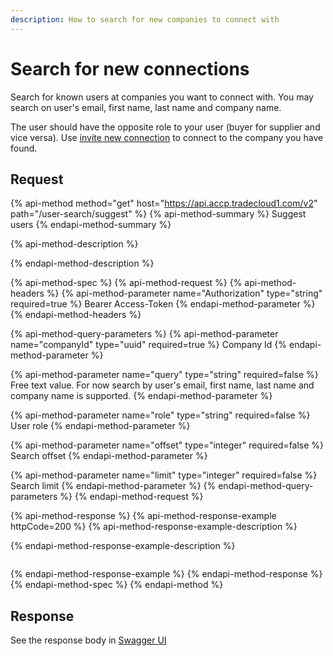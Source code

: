 ```yaml
---
description: How to search for new companies to connect with
---
```


# Search for new connections

Search for known users at companies you want to connect with. You may search on user's email, first name, last name and company name.

The user should have the opposite role to your user \(buyer for supplier and vice versa\). Use [invite new connection](connect-to-company.md) to connect to the company you have found.

## Request

{% api-method method="get" host="https://api.accp.tradecloud1.com/v2" path="/user-search/suggest" %}
{% api-method-summary %}
Suggest users
{% endapi-method-summary %}

{% api-method-description %}

{% endapi-method-description %}

{% api-method-spec %}
{% api-method-request %}
{% api-method-headers %}
{% api-method-parameter name="Authorization" type="string" required=true %}
Bearer Access-Token
{% endapi-method-parameter %}
{% endapi-method-headers %}

{% api-method-query-parameters %}
{% api-method-parameter name="companyId" type="uuid" required=true %}
Company Id
{% endapi-method-parameter %}

{% api-method-parameter name="query" type="string" required=false %}
Free text value. For now search by user's email, first name, last name and company name is supported.
{% endapi-method-parameter %}

{% api-method-parameter name="role" type="string" required=false %}
User role
{% endapi-method-parameter %}

{% api-method-parameter name="offset" type="integer" required=false %}
Search offset
{% endapi-method-parameter %}

{% api-method-parameter name="limit" type="integer" required=false %}
Search limit
{% endapi-method-parameter %}
{% endapi-method-query-parameters %}
{% endapi-method-request %}

{% api-method-response %}
{% api-method-response-example httpCode=200 %}
{% api-method-response-example-description %}

{% endapi-method-response-example-description %}

```

```
{% endapi-method-response-example %}
{% endapi-method-response %}
{% endapi-method-spec %}
{% endapi-method %}

## Response

See the response body in [Swagger UI](https://swagger-ui.s.tradecloud1.com/?url=https://api.accp.tradecloud1.com/v2/user-search/specs.yaml#/user-search/userSuggestRoute)

